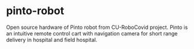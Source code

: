 # pinto-robot
Open source hardware of Pinto robot from CU-RoboCovid project. Pinto is an intuitive remote control cart with navigation camera for short range delivery in hospital and field hospital.
